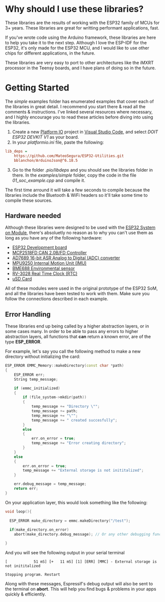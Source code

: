 # Why should I use these libraries?

These libraries are the results of working with the ESP32 family of MCUs for 3+ years. These libraries are great for writting performant applications, fast. 

If you've wrote code using the Arduino framework, these libraries are here to help you take it to the next step. Although I love the ESP-IDF for the ESP32, it's only made for the ESP32 MCU, and I would like to use other chips for different applications, in the future. 

These libraries are very easy to port to other architectures like the iMXRT processor in the Teensy boards, and I have plans of doing so in the future.

# Getting Started

The *simple* examples folder has enumerated examples that cover each of the libraries in great detail. I recommend you start there & read all the comments & instructions. I've linked several resources where necessary, and I highly encourage you to read these articles before diving into using the libraries. 

1. Create a new [Platform IO](https://platformio.org) project in [Visual Studio Code](https://code.visualstudio.com), and select *DOIT ESP32 DEVKIT V1* as your board.
2. In your *platformio.ini* file, paste the following:

``` ini
lib_deps = 
	https://github.com/MateoSegura/ESP32-Utilities.git
	bblanchon/ArduinoJson@^6.18.5
```
3. Go to the folder *.pio/libdeps* and you should see the libraries folder in there. In the *examples/simple* folder, copy the code in the file *01_soc_example.cpp* and compile it.

The first time arround it will take a few seconds to compile because the libraries include the Bluetooth & WiFi headers so it'll take some time to compile these sources. 

## Hardware needed

Although these libraries were designed to be used with the [ESP32 System on Module](https://github.com/MateoSegura/ESP32-Internet-of-Things-SoM), there's absoluetly no reason as to why you can't use them as long as you have any of the following hardware:

- [ESP32 Development board](https://www.sparkfun.com/products/18018)
- [MCP2518FD CAN 2.0B/FD Controller](https://www.mikroe.com/mcp2518fd-click)
- [AD7689 16-bit ASR Analog to Digital (ADC) converter](https://www.mateosegura.com/blog/ad7689)
- [MPU9250 Internal Motion Unit (IMU)](https://www.amazon.com/HiLetgo-Gyroscope-Acceleration-Accelerator-Magnetometer/dp/B01I1J0Z7Y)
- [BME688 Environmental sensor](https://www.adafruit.com/product/5046?gclid=Cj0KCQiAkNiMBhCxARIsAIDDKNUuQkEDhbs2lozbv5vCGB4HdOvyR8xC1shPneeGXWJEfm6Sejvvg3AaAswrEALw_wcB)
- [RV-3028 Real Time Clock (RTC)](https://www.digikey.com/en/products/detail/pimoroni-ltd/PIM449/13537132)
- [uSD Card](https://www.sparkfun.com/products/12941)

All of these modules were used in the original prototype of the ESP32 SoM, and all the libraries have been tested to work with them. Make sure you follow the connections described in each example.

## Error Handling

These libraries end up being called by a higher abstraction layers, or in some cases many. In order to be able to pass any errors to higher abstraction layers, all functions that **can** return a known error, are of the type **ESP_ERROR**.

For example, let's say you call the following method to make a new directory without initializing the card:

``` C++
ESP_ERROR EMMC_Memory::makeDirectory(const char *path)
{
    ESP_ERROR err;
    String temp_message;

    if (emmc_initialized)
    {
        if (file_system->mkdir(path))
        {
            temp_message += "Directory \"";
            temp_message += path;
            temp_message += "\"";
            temp_message += " created succesfully";
        }
        else
        {
            err.on_error = true;
            temp_message += "Error creating directory";
        }
    }
    else
    {
        err.on_error = true;
        temp_message += "External storage is not inititalized";
    }

    err.debug_message = temp_message;
    return err;
}
```

On your application layer, this would look something like the following:

``` C++
void loop(){
  
  ESP_ERROR make_directory = emmc.makeDirectory("/test");
  
  if(make_directory.on_error)
    abort(make_directory.debug_message); // Or any other debugging function call of your choice

}
```

And you will see the following output in your serial terminal

```
[            51 mS] [+   11 mS] [1] [ERR] [MMC] - External storage is not inititalized

Stopping program. Restart
```

Along with these messages, Espressif's debug output will also be sent to the terminal on **abort**. This will help you find bugs & problems in your apps quickly & efficiently.

